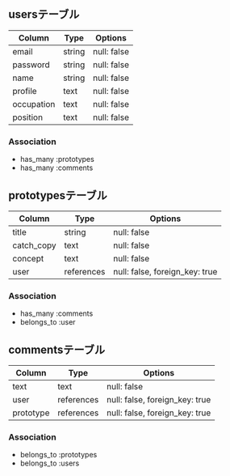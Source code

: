 ## usersテーブル

| Column | Type | Options |
| - | - | - |
| email | string | null: false |
| password | string | null: false |
| name | string | null: false |
| profile | text | null: false |
| occupation | text | null: false |
| position | text | null: false |

### Association

- has_many :prototypes
- has_many :comments


## prototypesテーブル

| Column | Type | Options |
| - | - | - |
| title | string | null: false |
| catch_copy | text | null: false |
| concept | text | null: false |
| user | references |  null: false, foreign_key: true |

### Association

- has_many :comments
- belongs_to :user


## commentsテーブル

| Column | Type | Options |
| - | - | - |
| text | text | null: false |
| user | references |  null: false, foreign_key: true |
| prototype | references |  null: false, foreign_key: true |

### Association

- belongs_to :prototypes
- belongs_to :users